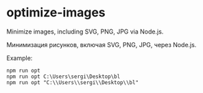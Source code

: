 # optimize-images

Minimize images, including SVG, PNG, JPG via Node.js.

Минимизация рисунков, включая SVG, PNG, JPG, через Node.js.

Example:

```shell
npm run opt
npm run opt C:\Users\sergi\Desktop\bl
npm run opt "C:\\Users\\sergi\\Desktop\\bl"
```
